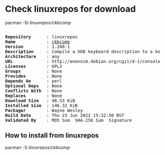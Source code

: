 # Check linuxrepos for download

pacman -Si *linuxrepos/ckbcomp*

<div class="highlight"><pre class="highlight"><text>
<b>Repository</b>      : linuxrepos
<b>Name</b>            : <a href="../../x86_64/ckbcomp-1.208-1-any.pkg.tar.zst">ckbcomp</a>
<b>Version</b>         : 1.208-1
<b>Description</b>     : Compile a XKB keyboard description to a keymap suitable for loadkeys or kbdcontrol
<b>Architecture</b>    : any
<b>URL</b>             : http://anonscm.debian.org/cgit/d-i/console-setup.git/
<b>Licenses</b>        : GPL2
<b>Groups</b>          : None
<b>Provides</b>        : None
<b>Depends On</b>      : perl
<b>Optional Deps</b>   : None
<b>Conflicts With</b>  : None
<b>Replaces</b>        : None
<b>Download Size</b>   : 48.53 KiB
<b>Installed Size</b>  : 146.32 KiB
<b>Packager</b>        : Wayne Wesley <wayne6324@gmail.com>
<b>Build Date</b>      : Thu 23 Jun 2022 15:32:50 BST
<b>Validated By</b>    : MD5 Sum  SHA-256 Sum  Signature
</text></pre></div>

## How to install from linuxrepos

pacman -S *linuxrepos/ckbcomp*
